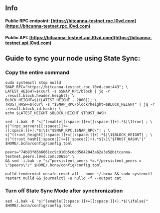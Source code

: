 ## Info
#### Public RPC endpoint: [https://bitcanna-testnet.rpc.l0vd.com](https://bitcanna-testnet.rpc.l0vd.com)
#### Public API: [https://bitcanna-testnet.api.l0vd.com](https://bitcanna-testnet.api.l0vd.com)

## Guide to sync your node using State Sync:

### Copy the entire command
```
sudo systemctl stop nulld
SNAP_RPC="https://bitcanna-testnet.rpc.l0vd.com:443"; \
LATEST_HEIGHT=$(curl -s $SNAP_RPC/block | jq -r .result.block.header.height); \
BLOCK_HEIGHT=$((LATEST_HEIGHT - 2000)); \
TRUST_HASH=$(curl -s "$SNAP_RPC/block?height=$BLOCK_HEIGHT" | jq -r .result.block_id.hash); \
echo $LATEST_HEIGHT $BLOCK_HEIGHT $TRUST_HASH

sed -i.bak -E "s|^(enable[[:space:]]+=[[:space:]]+).*$|\1true| ; \
s|^(rpc_servers[[:space:]]+=[[:space:]]+).*$|\1\"$SNAP_RPC,$SNAP_RPC\"| ; \
s|^(trust_height[[:space:]]+=[[:space:]]+).*$|\1$BLOCK_HEIGHT| ; \
s|^(trust_hash[[:space:]]+=[[:space:]]+).*$|\1\"$TRUST_HASH\"|" $HOME/.bcna/config/config.toml

peers="74b83fd6b6661cc9c910b5c0dd5842843a62a3e5@bitcanna-testnet.peers.l0vd.com:30656" \
&& sed -i.bak -e "s/^persistent_peers *=.*/persistent_peers = \"$peers\"/" $HOME/.bcna/config/config.toml 

nulld tendermint unsafe-reset-all --home ~/.bcna && sudo systemctl restart nulld && journalctl -u nulld -f --output cat
```

### Turn off State Sync Mode after synchronization
```
sed -i.bak -E "s|^(enable[[:space:]]+=[[:space:]]+).*$|\1false|" $HOME/.bcna/config/config.toml
```
